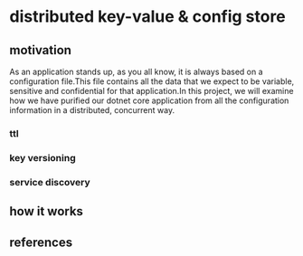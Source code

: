 # distributed key-value & config store

## motivation

As an application stands up, as you all know, it is always based on a configuration file.This file contains all the data that we expect to be variable, sensitive and confidential for that application.In this project, we will examine how we have purified our dotnet core application from all the configuration information in a distributed, concurrent way.

### ttl

### key versioning

### service discovery 

## how it works

## references 